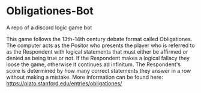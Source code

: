 # Obligationes-Bot
A repo of a discord logic game bot

This game follows the 13th-14th century debate format called Obligationes. The computer acts as the Positor who presents the player who is referred to as the Respondent with logical statements that must either be affirmed or denied as being true or not. If the Respondent makes a logical fallacy they loose the game, otherwise it continues ad infinitum. The Respondent's score is determined by how many correct statements they answer in a row without making a mistake. More information can be found here: https://plato.stanford.edu/entries/obligationes/
